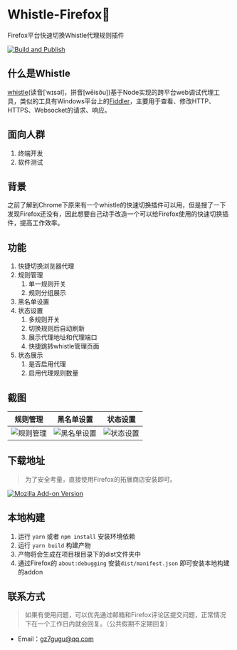 # Whistle-Firefox🦊
Firefox平台快速切换Whistle代理规则插件

[![Build and Publish](https://github.com/7gugu/whistle-firefox/actions/workflows/main.yml/badge.svg)](https://github.com/7gugu/whistle-firefox/actions/workflows/main.yml)

## 什么是Whistle

[whistle](https://github.com/avwo/whistle)(读音[ˈwɪsəl]，拼音[wēisǒu])基于Node实现的跨平台web调试代理工具，类似的工具有Windows平台上的[Fiddler](http://www.telerik.com/fiddler/)，主要用于查看、修改HTTP、HTTPS、Websocket的请求、响应。

## 面向人群

1. 终端开发
2. 软件测试

## 背景

之前了解到Chrome下原来有一个whistle的快速切换插件可以用，但是搜了一下发现Firefox还没有，因此想要自己动手改造一个可以给Firefox使用的快速切换插件，提高工作效率。

## 功能

1. 快捷切换浏览器代理
2. 规则管理
    1. 单一规则开关
    2. 规则分组展示
3. 黑名单设置
4. 状态设置
    1. 多规则开关
    2. 切换规则后自动刷新
    3. 展示代理地址和代理端口
    4. 快捷跳转whistle管理页面
5. 状态展示
    1. 是否启用代理
    2. 启用代理规则数量

## 截图

| 规则管理 | 黑名单设置   | 状态设置 |
| ----- | --------- | ----------- |
| ![规则管理](https://i.v2ex.co/7M0JYeB0l.png)  |![黑名单设置](https://i.v2ex.co/9X5gRtgDl.png)    | ![状态设置](https://i.v2ex.co/LD372Ec5l.png)    |

## 下载地址

> 为了安全考量，直接使用Firefox的拓展商店安装即可。

[![Mozilla Add-on Version](https://img.shields.io/amo/v/whistle-switcher)](https://addons.mozilla.org/zh-CN/firefox/addon/whistle-switcher/)

## 本地构建

1. 运行 `yarn` 或者 `npm install` 安装环境依赖
2. 运行 `yarn build` 构建产物
3. 产物将会生成在项目根目录下的dist文件夹中
4. 通过Firefox的 `about:debugging` 安装`dist/manifest.json` 即可安装本地构建的addon

## 联系方式

> 如果有使用问题，可以优先通过邮箱和Firefox评论区提交问题，正常情况下在一个工作日内就会回复。（公共假期不定期回复）

- Email：[gz7gugu@qq.com](mailto:gz7gugu@qq.com)
